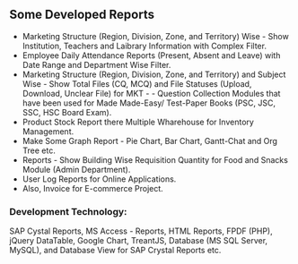 ## Some Developed Reports
- Marketing Structure (Region, Division, Zone, and Territory)  Wise - Show Institution, Teachers and Laibrary Information with Complex Filter.	
- Employee Daily Attendance Reports (Present, Absent and Leave) with Date Range and Department Wise Filter. 
- Marketing Structure (Region, Division, Zone, and Territory) and Subject Wise - Show Total Files (CQ, MCQ) and File Statuses (Upload, Download, Unclear File) for MKT - - Question Collection Modules that have been used for Made  Made-Easy/ Test-Paper Books (PSC, JSC, SSC, HSC Board Exam).
- Product Stock Report there Multiple Wharehouse for Inventory Management.
- Make Some Graph Report - Pie Chart, Bar Chart, Gantt-Chat and Org Tree etc.
- Reports - Show Building Wise Requisition Quantity for Food and Snacks Module (Admin Department). 
- User Log Reports for Online Applications.
- Also, Invoice for E-commerce Project.

### Development Technology: 
SAP Cystal Reports, MS Access - Reports, HTML Reports, FPDF (PHP), jQuery DataTable, Google Chart, TreantJS, Database (MS SQL Server, MySQL), and Database View for SAP Crystal Reports etc.



